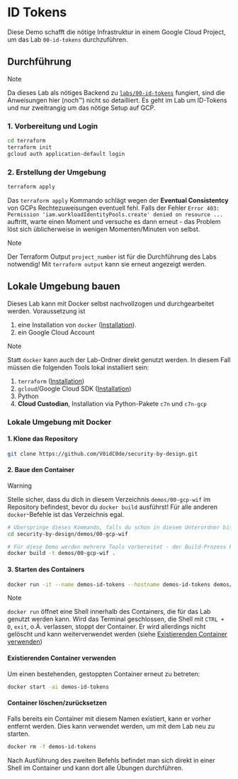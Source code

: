 # ID Tokens

Diese Demo schafft die nötige Infrastruktur in einem Google Cloud Project, um das Lab `00-id-tokens` durchzuführen.

## Durchführung

> [!NOTE]
> Da dieses Lab als nötiges Backend zu [`labs/00-id-tokens`](/labs/00-id-tokens/)
> fungiert, sind die Anweisungen hier (noch™) nicht so detailliert.
> Es geht im Lab um ID-Tokens und nur zweitrangig um das nötige Setup auf GCP.

### 1. Vorbereitung und Login

```bash
cd terraform
terraform init
gcloud auth application-default login
```

### 2. Erstellung der Umgebung

```bash
terraform apply
```

Das `terraform apply` Kommando schlägt wegen der **Eventual Consistentcy** von GCPs Rechtezuweisungen eventuell fehl.
Falls der Fehler `Error 403: Permission 'iam.workloadIdentityPools.create' denied on resource ...` auftritt,
warte einen Moment und versuche es dann erneut - das Problem löst sich üblicherweise in wenigen Momenten/Minuten von selbst.

> [!NOTE]
> Der Terraform Output `project_number` ist für die Durchführung des Labs notwendig!
> Mit `terraform output` kann sie erneut angezeigt werden.

## Lokale Umgebung bauen

Dieses Lab kann mit Docker selbst nachvollzogen und durchgearbeitet werden.
Voraussetzung ist

1. eine Installation von `docker` ([Installation](https://docs.docker.com/engine/install/)).
2. ein Google Cloud Account

> [!NOTE]
> Statt `docker` kann auch der Lab-Ordner direkt genutzt werden. In diesem Fall müssen die folgenden Tools
> lokal installiert sein:
>
> 1. `terraform` ([Installation](https://developer.hashicorp.com/terraform/install))
> 2. `gcloud`/Google Cloud SDK ([Installation](https://cloud.google.com/sdk/docs/install))
> 3. Python
> 4. **Cloud Custodian**, Installation via Python-Pakete `c7n` und `c7n-gcp`

### Lokale Umgebung mit Docker

#### 1. Klone das Repository

```bash
git clone https://github.com/V0idC0de/security-by-design.git
```

#### 2. Baue den Container

> [!WARNING]
> Stelle sicher, dass du dich in diesem Verzeichnis `demos/00-gcp-wif` im Repository befindest,
> bevor du `docker build` ausführst! Für alle anderen `docker`-Befehle ist das Verzeichnis egal.

```bash
# Überspringe dieses Kommando, falls du schon in diesem Unterordner bist
cd security-by-design/demos/00-gcp-wif
```

```bash
# Für diese Demo werden mehrere Tools vorbereitet - der Build-Prozess kann wenige Minuten dauern.
docker build -t demos/00-gcp-wif .
```

#### 3. Starten des Containers

```bash
docker run -it --name demos-id-tokens --hostname demos-id-tokens demos/00-gcp-wif
```

> [!NOTE]
> `docker run` öffnet eine Shell innerhalb des Containers, die für das Lab genutzt werden kann.
> Wird das Terminal geschlossen, die Shell mit `CTRL + D`, `exit`, o.Ä. verlassen, stoppt der Container.
> Er wird allerdings nicht gelöscht und kann weiterverwendet werden (siehe [Existierenden Container verwenden](#existierenden-container-verwenden))

#### Existierenden Container verwenden

Um einen bestehenden, gestoppten Container erneut zu betreten:

```bash
docker start -ai demos-id-tokens
```

#### Container löschen/zurücksetzen

Falls bereits ein Container mit diesem Namen existiert, kann er vorher entfernt werden.
Dies kann verwendet werden, um mit dem Lab neu zu starten.

```bash
docker rm -f demos-id-tokens
```

Nach Ausführung des zweiten Befehls befindet man sich direkt in einer Shell im Container und kann dort alle Übungen durchführen.
